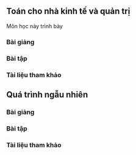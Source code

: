 ## Toán cho nhà kinh tế và quản trị

Môn học này trình bày

### Bài giảng

### Bài tập

### Tài liệu tham khảo

## Quá trình ngẫu nhiên

### Bài giảng

### Bài tập

### Tài liệu tham khảo
